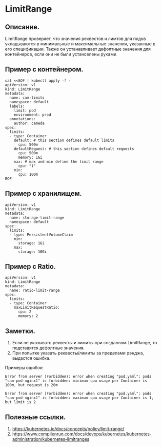 # LimitRange

## Описание.
LimitRange проверяет, что значения реквестов и лимтов для подов укладываются в минимальные и максимальные значения, указанные в его спецификации.
Также он устанавливает дефолтные значения для контейнеров, если они не были установлены руками.

## Пример с контейнером.
```
cat <<EOF | kubectl apply -f -
apiVersion: v1
kind: LimitRange
metadata:
  name: cam-limits
  namespace: default
  labels:
    limit: pod
    environment: prod
  annotations:
    author: cameda
spec:
  limits:
  - type: Container
    default: # this section defines default limits
      cpu: 500m
    defaultRequest: # this section defines default requests
      cpu: 500m
      memory: 1Gi 
    max: # max and min define the limit range
      cpu: "1"
    min:
      cpu: 100m
EOF
```

## Пример с хранилищем.
```
apiVersion: v1
kind: LimitRange
metadata:
  name: storage-limit-range
  namespace: default
spec:
  limits:
  - type: PersistentVolumeClaim
    min:
      storage: 1Gi
    max:
      storage: 10Gi
```

## Пример с Ratio.
```
apiVersion: v1
kind: LimitRange
metadata:
  name: ratio-limit-range
spec:
  limits:
  - type: Container
    maxLimitRequestRatio:
      cpu: 2
      memory: 2
```

## Заметки.
1. Если не указывать реквесты и лимиты при созданном LimitRange, то подставятся дефолтные значения.
2. При попытке указать реквесты/лимиты за пределами рэнджа, выдастся ошибка.

Примеры ошибок:
```
Error from server (Forbidden): error when creating "pod.yaml": pods "cam-pod-nginx1" is forbidden: minimum cpu usage per Container is 100m, but request is 20m

Error from server (Forbidden): error when creating "pod.yaml": pods "cam-pod-nginx1" is forbidden: maximum cpu usage per Container is 1, but limit is 2
```

## Полезные ссылки.
1. https://kubernetes.io/docs/concepts/policy/limit-range/
2. https://www.compilenrun.com/docs/devops/kubernetes/kubernetes-administration/kubernetes-limitranges
